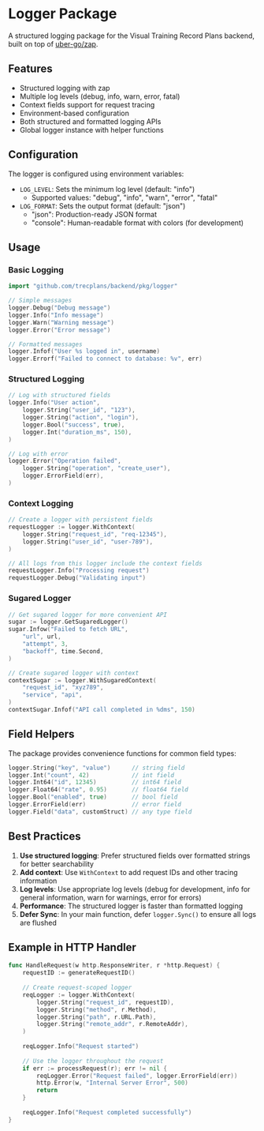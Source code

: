 # Logger Package

A structured logging package for the Visual Training Record Plans backend, built on top of [uber-go/zap](https://github.com/uber-go/zap).

## Features

- Structured logging with zap
- Multiple log levels (debug, info, warn, error, fatal)
- Context fields support for request tracing
- Environment-based configuration
- Both structured and formatted logging APIs
- Global logger instance with helper functions

## Configuration

The logger is configured using environment variables:

- `LOG_LEVEL`: Sets the minimum log level (default: "info")
  - Supported values: "debug", "info", "warn", "error", "fatal"
- `LOG_FORMAT`: Sets the output format (default: "json")
  - "json": Production-ready JSON format
  - "console": Human-readable format with colors (for development)

## Usage

### Basic Logging

```go
import "github.com/trecplans/backend/pkg/logger"

// Simple messages
logger.Debug("Debug message")
logger.Info("Info message")
logger.Warn("Warning message")
logger.Error("Error message")

// Formatted messages
logger.Infof("User %s logged in", username)
logger.Errorf("Failed to connect to database: %v", err)
```

### Structured Logging

```go
// Log with structured fields
logger.Info("User action",
    logger.String("user_id", "123"),
    logger.String("action", "login"),
    logger.Bool("success", true),
    logger.Int("duration_ms", 150),
)

// Log with error
logger.Error("Operation failed",
    logger.String("operation", "create_user"),
    logger.ErrorField(err),
)
```

### Context Logging

```go
// Create a logger with persistent fields
requestLogger := logger.WithContext(
    logger.String("request_id", "req-12345"),
    logger.String("user_id", "user-789"),
)

// All logs from this logger include the context fields
requestLogger.Info("Processing request")
requestLogger.Debug("Validating input")
```

### Sugared Logger

```go
// Get sugared logger for more convenient API
sugar := logger.GetSugaredLogger()
sugar.Infow("Failed to fetch URL",
    "url", url,
    "attempt", 3,
    "backoff", time.Second,
)

// Create sugared logger with context
contextSugar := logger.WithSugaredContext(
    "request_id", "xyz789",
    "service", "api",
)
contextSugar.Infof("API call completed in %dms", 150)
```

## Field Helpers

The package provides convenience functions for common field types:

```go
logger.String("key", "value")      // string field
logger.Int("count", 42)            // int field
logger.Int64("id", 12345)          // int64 field
logger.Float64("rate", 0.95)       // float64 field
logger.Bool("enabled", true)       // bool field
logger.ErrorField(err)             // error field
logger.Field("data", customStruct) // any type field
```

## Best Practices

1. **Use structured logging**: Prefer structured fields over formatted strings for better searchability
2. **Add context**: Use `WithContext` to add request IDs and other tracing information
3. **Log levels**: Use appropriate log levels (debug for development, info for general information, warn for warnings, error for errors)
4. **Performance**: The structured logger is faster than formatted logging
5. **Defer Sync**: In your main function, defer `logger.Sync()` to ensure all logs are flushed

## Example in HTTP Handler

```go
func HandleRequest(w http.ResponseWriter, r *http.Request) {
    requestID := generateRequestID()
    
    // Create request-scoped logger
    reqLogger := logger.WithContext(
        logger.String("request_id", requestID),
        logger.String("method", r.Method),
        logger.String("path", r.URL.Path),
        logger.String("remote_addr", r.RemoteAddr),
    )
    
    reqLogger.Info("Request started")
    
    // Use the logger throughout the request
    if err := processRequest(r); err != nil {
        reqLogger.Error("Request failed", logger.ErrorField(err))
        http.Error(w, "Internal Server Error", 500)
        return
    }
    
    reqLogger.Info("Request completed successfully")
}
```